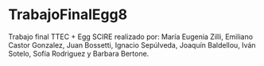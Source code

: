 # TrabajoFinalEgg8
Trabajo final TTEC + Egg
SCIRE
realizado por: María Eugenia Zilli, Emiliano Castor Gonzalez, Juan Bossetti, Ignacio Sepúlveda, Joaquín Baldellou, Iván Sotelo, Sofía Rodriguez y Barbara Bertone.
